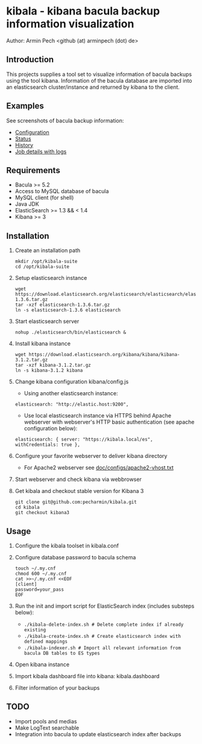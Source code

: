 kibala - kibana bacula backup information visualization
=======================================================

Author: Armin Pech <github (at) arminpech (dot) de>

Introduction
------------
This projects supplies a tool set to visualize information of bacula backups
using the tool kibana.
Information of the bacula database are imported into an elasticsearch
cluster/instance and returned by kibana to the client.

Examples
--------
See screenshots of bacula backup information:
* [Configuration](/doc/screenshots/kibala-configuration.png)
* [Status](/doc/screenshots/kibala-status.png)
* [History](/doc/screenshots/kibala-history.png)
* [Job details with logs](/doc/screenshots/kibala-job-details.png)

Requirements
------------
* Bacula >= 5.2
* Access to MySQL database of bacula
* MySQL client (for shell)
* Java JDK
* ElasticSearch >= 1.3 && < 1.4
* Kibana >= 3

Installation
------------
1. Create an installation path

    ```
    mkdir /opt/kibala-suite
    cd /opt/kibala-suite
    ```

1. Setup elasticsearch instance

    ```
    wget https://download.elasticsearch.org/elasticsearch/elasticsearch/elasticsearch-1.3.6.tar.gz
    tar -xzf elasticsearch-1.3.6.tar.gz
    ln -s elasticsearch-1.3.6 elasticsearch
    ```

1. Start elasticsearch server

    ```
    nohup ./elasticsearch/bin/elasticsearch &
    ```

1. Install kibana instance

    ```
    wget https://download.elasticsearch.org/kibana/kibana/kibana-3.1.2.tar.gz
    tar -xzf kibana-3.1.2.tar.gz
    ln -s kibana-3.1.2 kibana
    ```

1. Change kibana configuration kibana/config.js

   * Using another elasticsearch instance:
   
   ```
   elasticsearch: "http://elastic.host:9200",
   ```

   * Use local elasticsearch instance via HTTPS behind Apache webserver with webserver's HTTP basic authentication (see apache configuration below):

   ```
   elasticsearch: { server: "https://kibala.local/es", withCredentials: true },
   ```

1. Configure your favorite webserver to deliver kibana directory

   * For Apache2 webserver see [doc/configs/apache2-vhost.txt](/doc/configs/apache2-vhost.txt)

1. Start webserver and check kibana via webbrowser
1. Get kibala and checkout stable version for Kibana 3

    ```
    git clone git@github.com:pecharmin/kibala.git
    cd kibala
    git checkout kibana3
    ```

Usage
-----
1. Configure the kibala toolset in kibala.conf
1. Configure database password to bacula schema

    ```
    touch ~/.my.cnf
    chmod 600 ~/.my.cnf
    cat >>~/.my.cnf <<EOF
    [client]
    password=your_pass
    EOF
    ```

1. Run the init and import script for ElasticSearch index (includes substeps below):
   * ```./kibala-delete-index.sh # Delete complete index if already existing```
   * ```./kibala-create-index.sh # Create elasticsearch index with defined mappings```
   * ```./kibala-indexer.sh # Import all relevant information from bacula DB tables to ES types```
1. Open kibana instance
1. Import kibala dashboard file into kibana: kibala.dashboard
1. Filter information of your backups

TODO
----
* Import pools and medias
* Make LogText searchable
* Integration into bacula to update elasticsearch index after backups
